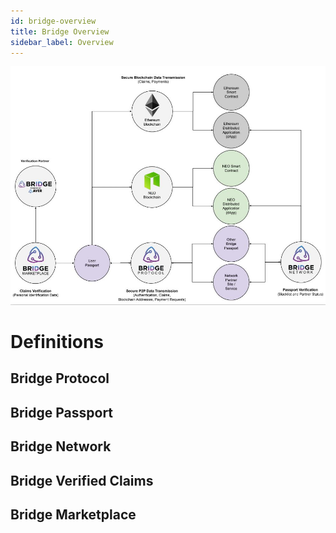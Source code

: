 ```yaml
---
id: bridge-overview
title: Bridge Overview
sidebar_label: Overview
---
```


<img src='https://github.com/bridge-protocol/bridge-protocol-js/blob/ethereum-publishing/docs/images/bridge_overview.jpg?raw=true'></img>

# Definitions
## Bridge Protocol

## Bridge Passport

## Bridge Network

## Bridge Verified Claims

## Bridge Marketplace

